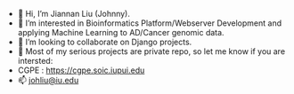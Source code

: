 - 👋 Hi, I’m Jiannan Liu (Johnny).
- 👀 I’m interested in Bioinformatics Platform/Webserver Development and applying Machine Learning to AD/Cancer genomic data.
- 💞️ I’m looking to collaborate on Django projects.
- 👀 Most of my serious projects are private repo, so let me know if you are intersted:
- CGPE : https://cgpe.soic.iupui.edu
- 📫 johliu@iu.edu

<!---
johnnyliu1992/johnnyliu1992 is a ✨ special ✨ repository because its `README.md` (this file) appears on your GitHub profile.
You can click the Preview link to take a look at your changes.
--->
